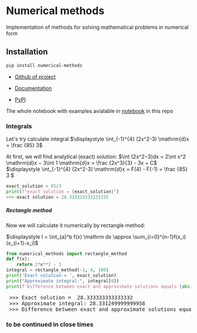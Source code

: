 <!-- #region -->
# Numerical methods
Implementation of methods for solving mathematical problems in numerical form

## Installation
```bash
pip install numerical-methods
```
- [Github of project](https://github.com/dimka-lab/numerical_methods) 

- [Documentation]()

- [PyPI](https://pypi.org/project/numerical-methods/)

The whole notebook with examples avialable in [notebook](https://github.com/dimka-lab/numerical_methods/blob/main/examples_numerical_methods.ipynb) in this repo

### Integrals
Let's try calculate integral $\displaystyle \int_{-1}^{4}  (2x^2-3)  \mathrm{d}x = \frac {85} 3$

At first, we will find analytical (exact) solution:
$\int (2x^2−3)dx = 2\int x^2 \mathrm{d}x − 3\int 1 \mathrm{d}x = \frac {2x^3}{3} - 3x + C$
 $\displaystyle \int_{-1}^{4}  (2x^2-3)  \mathrm{d}x = F(4) - F(-1) = \frac {85} 3 $
```python
exact_solution = 85/3
print(f"exact solution = {exact_solution}")
>>> exact solution = 28.333333333333332
```
##### Rectangle method
Now we will calculate it numerically by rectangle method:

$\displaystyle I = \int_{a}^b f(x) \mathrm dx \approx \sum_{i=0}^{n-1}f(x_i)(x_{i+1}-x_i)$
```python
from numerical_methods import rectangle_method
def f(x):
    return 2*x**2 - 3
integral = rectangle_method(-1, 4, 100)
print('Exact solution = ', exact_solution)
print("Approximate integral:", integral[0])
print(f'Difference between exact and approximate solutions equals {abs(exact_solution - integral[0]):.15f}')
```
<pre > >>> Exact solution =  28.333333333333332
 >>> Approximate integral: 28.331249999999958
 >>> Difference between exact and approximate solutions equals 0.002083333333374
</pre>

### to be continued in close times
<!-- #endregion -->
